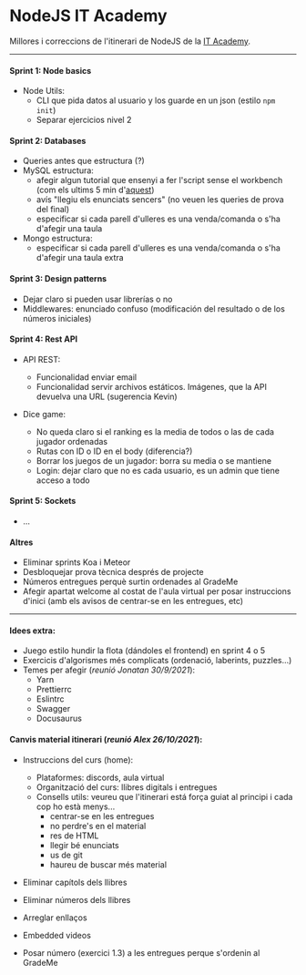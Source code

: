 # NodeJS IT Academy

Millores i correccions de l'itinerari de NodeJS de la [IT Academy](https://www.barcelonactiva.cat/es/itacademy).


___________________________


#### Sprint 1: Node basics

- Node Utils:
    - CLI que pida datos al usuario y los guarde en un json (estilo `npm init`)
    - Separar ejercicios nivel 2


#### Sprint 2: Databases

- Queries antes que estructura (?)
- MySQL estructura:
    - afegir algun tutorial que ensenyi a fer l'script sense el workbench (com els ultims 5 min d'[aquest](https://www.youtube.com/watch?v=YkrtjGD9IHU))
    - avís "llegiu els enunciats sencers" (no veuen les queries de prova del final)
    - especificar si cada parell d'ulleres es una venda/comanda o s'ha d'afegir una taula
- Mongo estructura:
    - especificar si cada parell d'ulleres es una venda/comanda o s'ha d'afegir una taula extra


#### Sprint 3: Design patterns

- Dejar claro si pueden usar librerías o no
- Middlewares: enunciado confuso (modificación del resultado o de los números iniciales)


#### Sprint 4: Rest API

- API REST: 
    - Funcionalidad enviar email
    - Funcionalidad servir archivos estáticos. Imágenes, que la API devuelva una URL (sugerencia Kevin)

- Dice game: 
    - No queda claro si el ranking es la media de todos o las de cada jugador ordenadas
    - Rutas con ID o ID en el body (diferencia?)
    - Borrar los juegos de un jugador: borra su media o se mantiene
    - Login: dejar claro que no es cada usuario, es un admin que tiene acceso a todo


#### Sprint 5: Sockets

- ...

#### Altres

- Eliminar sprints Koa i Meteor
- Desbloquejar prova tècnica després de projecte
- Números entregues perquè surtin ordenades al GradeMe
- Afegir apartat welcome al costat de l'aula virtual per posar instruccions d'inici (amb els avisos de centrar-se en les entregues, etc)


___________________________


#### Idees extra:

- Juego estilo hundir la flota (dándoles el frontend) en sprint 4 o 5
- Exercicis d'algorismes més complicats (ordenació, laberints, puzzles...)
- Temes per afegir (_reunió Jonatan 30/9/2021_):
    - Yarn
    - Prettierrc
    - Eslintrc
    - Swagger
    - Docusaurus

#### Canvis material itinerari (_reunió Alex 26/10/2021_):

- Instruccions del curs (home):
    - Plataformes: discords, aula virtual
    - Organització del curs: llibres digitals i entregues
    - Consells utils: veureu que l'itinerari está força guiat al principi i cada cop ho està menys...
        - centrar-se en les entregues
        - no perdre's en el material
        - res de HTML
        - llegir bé enunciats
        - us de git
        - haureu de buscar més material

- Eliminar capítols dels llibres
- Eliminar números dels llibres
- Arreglar enllaços
- Embedded videos
- Posar número (exercici 1.3) a les entregues perque s'ordenin al GradeMe